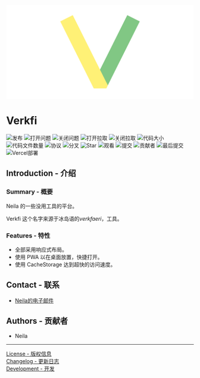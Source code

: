 <div style="text-align: center">
    <img alt="Social" src="./public/image/social.png" />
</div>

# Verkfi

![发布](https://img.shields.io/github/v/release/neila-a/verkfi?include_prereleases&style=for-the-badge)
![打开问题](https://img.shields.io/github/issues-raw/neila-a/verkfi?style=for-the-badge)
![关闭问题](https://img.shields.io/github/issues-closed-raw/neila-a/verkfi?style=for-the-badge)
![打开拉取](https://img.shields.io/github/issues-pr-raw/neila-a/verkfi?style=for-the-badge)
![关闭拉取](https://img.shields.io/github/issues-pr-closed-raw/neila-a/verkfi?style=for-the-badge)
![代码大小](https://img.shields.io/github/languages/code-size/neila-a/verkfi?style=for-the-badge)
![代码文件数量](https://img.shields.io/github/directory-file-count/neila-a/verkfi?style=for-the-badge)
![协议](https://img.shields.io/github/license/neila-a/verkfi?style=for-the-badge)
![分叉](https://img.shields.io/github/forks/neila-a/verkfi?style=for-the-badge)
![Star](https://img.shields.io/github/stars/neila-a/verkfi?style=for-the-badge)
![观看](https://img.shields.io/github/watchers/neila-a/verkfi?style=for-the-badge)
![提交](https://img.shields.io/github/commit-activity/w/neila-a/verkfi?style=for-the-badge)
![贡献者](https://img.shields.io/github/contributors/neila-a/verkfi?style=for-the-badge)
![最后提交](https://img.shields.io/github/last-commit/neila-a/verkfi?style=for-the-badge)
![Vercel部署](https://img.shields.io/github/deployments/neila-a/verkfi/Production?label=VERCEL&style=for-the-badge)

## Introduction - 介绍

### Summary - 概要

Neila 的一些没用工具的平台。

Verkfi 这个名字来源于冰岛语的*verkfaeri*，工具。

### Features - 特性

- 全部采用响应式布局。
- 使用 PWA 以在桌面放置，快捷打开。
- 使用 CacheStorage 达到超快的访问速度。

## Contact - 联系

- [Neila的电子邮件](mailto:neila@neila.vip)

## Authors - 贡献者

- Neila

---

[License - 版权信息](./LICENSE)  
[Changelog - 更新日志](https://github.com/neila-a/verkfi/releases)  
[Development - 开发](./CONTRIBUTION.md)
